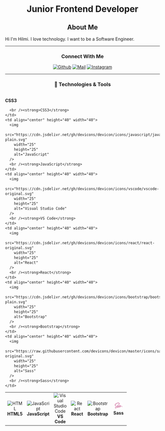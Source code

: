 

<h1 align="center">Junior Frontend Developer</h1>


<h2 align="center"> About Me</h2>
<div align="justify">
   Hi I'm Hilmi. I love technology. I want to be a Software Engineer.
</div>





----

<h3 align="center">Connect With Me</h3>

<div align=center>


[![Github](https://img.shields.io/badge/GitHub-100000?style=for-the-badge&logo=github&logoColor=white)](https://github.com/HilmiKilavuz)
[![Mail](https://img.shields.io/badge/Gmail-D14836?style=for-the-badge&logo=gmail&logoColor=white)](mailto:kilavuzhilmi@gmail.com)
[![Instagram](https://img.shields.io/badge/Instagram-E4405F?style=for-the-badge&logo=instagram&logoColor=white)](https://www.instagram.com/hilmi.klvz/)

</div>

----

<h3 align="center">🔧 Technologies & Tools</h3>

<table align="center">
  <tr>
    <td align="center" height="40" width="40">
      <img
        src="https://cdn.jsdelivr.net/gh/devicons/devicon/icons/html5/html5-plain.svg"
        width="25"
        height="25"
        alt="HTML"
      />
      <br /><strong>HTML5</strong>
    </td>
      <br /><strong>CSS3</strong>
</td>
<td align="center" height="40" width="40">
  <img
    src="https://cdn.jsdelivr.net/gh/devicons/devicon/icons/javascript/javascript-plain.svg"
    width="25"
    height="25"
    alt="JavaScript"
  />
  <br /><strong>JavaScript</strong>
</td>
<td align="center" height="40" width="40">
  <img
    src="https://cdn.jsdelivr.net/gh/devicons/devicon/icons/vscode/vscode-original.svg"
    width="25"
    height="25"
    alt="Visual Studio Code"
  />
  <br /><strong>VS Code</strong>
</td>
<td align="center" height="40" width="40">
  <img
    src="https://cdn.jsdelivr.net/gh/devicons/devicon/icons/react/react-original.svg"
    width="25"
    height="25"
    alt="React"
  />
  <br /><strong>React</strong>
</td>
<td align="center" height="40" width="40">
  <img
    src="https://cdn.jsdelivr.net/gh/devicons/devicon/icons/bootstrap/bootstrap-plain.svg"
    width="25"
    height="25"
    alt="Bootstrap"
  />
  <br /><strong>Bootstrap</strong>
</td>
<td align="center" height="40" width="40">
  <img
    src="https://raw.githubusercontent.com/devicons/devicon/master/icons/sass/sass-original.svg"
    width="25"
    height="25"
    alt="Sass"
  />
  <br /><strong>Sass</strong>
</td>
   
      <br /><strong>CSS3</strong>
    </td>
    <td align="center" height="40" width="40">
      <img
        src="https://cdn.jsdelivr.net/gh/devicons/devicon/icons/javascript/javascript-plain.svg"
        width="25"
        height="25"
        alt="JavaScript"
      />
      <br /><strong>JavaScript</strong>
    </td>
    <td align="center" height="40" width="40">
      <img
        src="https://cdn.jsdelivr.net/gh/devicons/devicon/icons/vscode/vscode-original.svg"
        width="25"
        height="25"
        alt="Visual Studio Code"
      />
      <br /><strong>VS Code</strong>
    </td>
    <td align="center" height="40" width="40">
      <img
        src="https://cdn.jsdelivr.net/gh/devicons/devicon/icons/react/react-original.svg"
        width="25"
        height="25"
        alt="React"
      />
      <br /><strong>React</strong>
    </td>
    <td align="center" height="40" width="40">
      <img
        src="https://cdn.jsdelivr.net/gh/devicons/devicon/icons/bootstrap/bootstrap-plain.svg"
        width="25"
        height="25"
        alt="Bootstrap"
      />
      <br /><strong>Bootstrap</strong>
    </td>
    <td align="center" height="40" width="40">
      <img
        src="https://raw.githubusercontent.com/devicons/devicon/master/icons/sass/sass-original.svg"
        width="25"
        height="25"
        alt="Sass"
      />
      <br /><strong>Sass</strong>
    </td>
  </tr>
</table>
